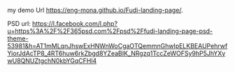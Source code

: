
my demo Url 
https://eng-mona.github.io/Fudi-landing-page/.

PSD url:
https://l.facebook.com/l.php?u=https%3A%2F%2F365psd.com%2Fpsd%2Ffudi-landing-page-psd-theme-53981&h=AT1mMLqnJhswExHNWnWoCgaOTQemmnGhwIpELKBEAUPehrwfYiorJdAcTP8_4RT6huw6rkZbgd8YZeaBIK_NRgzq1TccZeWOFSy9hP5JhYXywU8QNUZtgchN0kbYGqCFHl4
